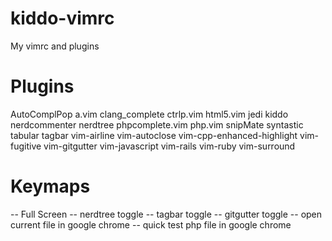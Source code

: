 # kiddo-vimrc

My vimrc and plugins

Plugins
=======
AutoComplPop
a.vim
clang_complete
ctrlp.vim
html5.vim
jedi
kiddo
nerdcommenter
nerdtree
phpcomplete.vim
php.vim
snipMate
syntastic
tabular
tagbar
vim-airline
vim-autoclose
vim-cpp-enhanced-highlight
vim-fugitive
vim-gitgutter
vim-javascript
vim-rails
vim-ruby
vim-surround

Keymaps
=======

<F1> -- Full Screen
<F2> -- nerdtree toggle
<F3> -- tagbar toggle
<F4> -- gitgutter toggle
<F5> -- open current file in google chrome
<F6> -- quick test php file in google chrome
